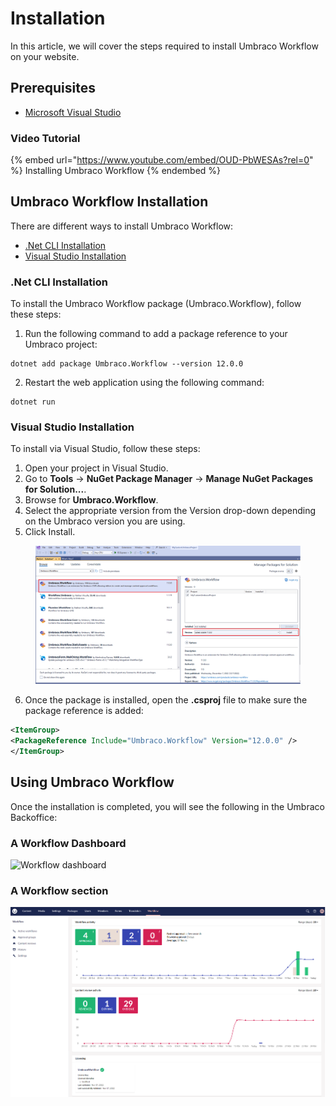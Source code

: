 # Installation

In this article, we will cover the steps required to install Umbraco Workflow on your website.

## Prerequisites

* [Microsoft Visual Studio](https://visualstudio.microsoft.com/)

### Video Tutorial

{% embed url="https://www.youtube.com/embed/OUD-PbWESAs?rel=0" %}
Installing Umbraco Workflow
{% endembed %}

## Umbraco Workflow Installation

There are different ways to install Umbraco Workflow:

* [.Net CLI Installation](installing-workflow.md#net-cli-installation)
* [Visual Studio Installation](installing-workflow.md#visual-studio-installation)

### .Net CLI Installation

To install the Umbraco Workflow package (Umbraco.Workflow), follow these steps:

1.  Run the following command to add a package reference to your Umbraco project:

```
dotnet add package Umbraco.Workflow --version 12.0.0
```

2.  Restart the web application using the following command:

```
dotnet run
```

### Visual Studio Installation

To install via Visual Studio, follow these steps:

1. Open your project in Visual Studio.
2. Go to **Tools** -> **NuGet Package Manager** -> **Manage NuGet Packages for Solution...**.
3. Browse for **Umbraco.Workflow**.
4. Select the appropriate version from the Version drop-down depending on the Umbraco version you are using.
5. Click Install.

<figure><img src="../../10/umbraco-workflow/images/VS_Installation.png" alt=""><figcaption></figcaption></figure>

6. Once the package is installed, open the **.csproj** file to make sure the package reference is added:

```xml
<ItemGroup>
<PackageReference Include="Umbraco.Workflow" Version="12.0.0" />
</ItemGroup>
```

## Using Umbraco Workflow

Once the installation is completed, you will see the following in the Umbraco Backoffice:

### A Workflow Dashboard

![Workflow dashboard](<getting-started/images/WorkflowDashboard-ContentSection (1).png>)

### A Workflow section

![Workflow section](images/workflow-section.png)
